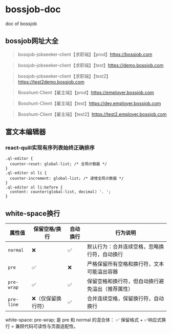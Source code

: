 # bossjob-doc
doc of bossjob

## bossjob网址大全

> bossjob-jobseeker-client【求职端】【prod】https://bossjob.com

> bossjob-jobseeker-client【求职端】【test】https://demo.bossjob.com

> bossjob-jobseeker-client【求职端】【test2】https://test2demo.bossjob.com

> Bosshunt-Client【雇主端】【prod】https://employer.bossjob.com

> Bosshunt-Client【雇主端】【test】https://dev.employer.bossjob.com

> Bosshunt-Client【雇主端】【test2】https://test2.employer.bossjob.com

## 富文本编辑器

### react-quill实现有序列表始终正确排序

```
.ql-editor {
  counter-reset: global-list; /* 全局计数器 */
}
.ql-editor ol li {
  counter-increment: global-list; /* 递增全局计数器 */
}
.ql-editor ol li:before {
  content: counter(global-list, decimal) '. ';
}
```

## white-space换行

| 属性值      | 保留空格/换行      | 自动换行 | 行为说明                                 |
|-------------|-------------------|----------|----------------------------------------|
| `normal`    | ❌                | ✅       | 默认行为：合并连续空格，忽略换行符，自动换行      |
| `pre`       | ✅                | ❌       | 严格保留所有空格和换行符，文本可能溢出容器       |
| `pre-wrap`  | ✅                | ✅       | 保留空格和换行符，但自动换行避免溢出（推荐属性）   |
| `pre-line`  | ❌（仅保留换行符） | ✅       | 合并连续空格，保留换行符，自动换行            |

white-space: pre-wrap; 是 pre 和 normal 的混合体：
✅ ​保留格式 + ✅ ​响应式换行 = 兼顾代码可读性与页面适配性。


